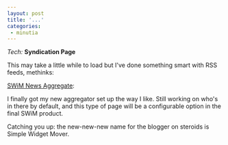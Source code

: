 ```yaml
---
layout: post
title: '...'
categories:
 - minutia
---
```


<i>Tech:</i> <b>Syndication Page</b>

This may take a little while to load but I've done something smart with RSS feeds, methinks:

<a href="http://www.danielsjourney.com/syndicates.php">SWiM News Aggregate</a>:

I finally got my new aggregator set up the way I like. Still working on who's in there by default, and this type of page will be a configurable option in the final SWiM product.

Catching you up: the new-new-new name for the blogger on steroids is Simple Widget Mover.

